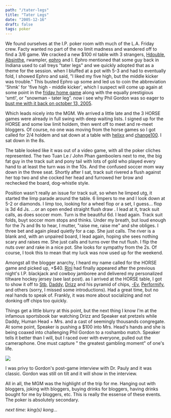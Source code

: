 ```yaml
---
path: "/tater-legs"
title: "Tater Legs"
date: "2005-12-16"
draft: false
tags: poker
---
```

We found ourselves at the I.P. poker room with much of the L.A. Friday crew. Facty wanted no part of the no limit madness and wandered off to find a 3/6 game. We cracked a new $100 nl table with 3 strangers, <a href="http://cardsspeak.servebeer.com/">Hdouble</a>, <a href="http://absinthesparks.blogspot.com/">Absinthe</a>, rwampler, <a href="http://ephro.blogspot.com/">ephro</a> and I. Ephro mentioned that some guy back in Indiana used to call treys "tater legs" and we quickly adopted that as a theme for the session. when I bluffed at a pot with 5-3 and had to eventually fold, I showed Ephro and said, "I liked my five high, but the middle kicker was trouble." This busted Ephro up some and led us to coin the abbreviation '5hmk' for 'five high - middle kicker', which I suspect will come up again at some point in the <a href="http://">friday home game</a> along with the equally prestigious 'smtl', or "snowman - tater leg". now i see why Phil Gordon was so eager to <a href="http://www.fhwrdh.net/home.php?m=102005#_10142005.0910">bust me with it back on october 13, 2005</a>.

Which leads nicely into the MGM. We arrived a little late and the 3 HORSE games were already in full swing with deep waiting lists. I signed up for the HORSE and some low limit holdem, then went off to meet and re-meet bloggers. Of course, no one was moving from the horse games so I got called for 2/4 holdem and sat down at a table with <a href="http://www.livejournal.com/users/helixx/">helixx</a> and <a href="http://potcommitted.blogspot.com/">change100</a>. I sat down in the 8s.

The table looked like it was out of a video game, with all the poker cliches represented. The two Tuan Le / John Phan gamboolers next to me, the big fat guy in the track suit and pony tail with lots of gold who played every hand to at least the turn was in the 10s. And the confused soccer mom way down in the three seat. Shortly after I sat, track suit rivered a flush against her top two and she cocked her head and furrowed her brow and rechecked the board, dog-whistle style.

Position wasn't really an issue for track suit, so when he limped utg, it started the limp parade around the table. 6 limpers to me and I look down at 5-2 or diamonds. I limp too, looking for a wheel flop or a set, I guess... flop is 3d 4d Js. ...or an open ended straight flush draw . I lead at it, track suit calls, as does soccer mom. Turn is the beautiful 6d. I lead again. Track suit folds, buyt soccer mom stops and thinks. Under my breath, but loud enough for the 7s and 9s to hear, I mutter, "raise me, raise me" and she obliges. I three bet and again plead quietly for a cap. She just calls. The river is a blank and, with an unpaired board, I lead again, hoping she sees nothing scary and raises me. She just calls and turns over the nut flush. I flip the nuts over and rake in a nice pot. She looks for sympathy from the 2s. Of course, I took this to mean that my luck was now used up for the weekend.

Amongst all the blogger anarchy, I heard my name called for the HORSE game and picked up, +$40. <a href="http://www.billrini.com">Rini</a> had finally appeared after the previous night's I.P. blackjack and cowboy jamboree and delivered my personalized tiltware hockey jersey (see last post). as I arrived at the HORSE table, I got to show it off to <a href="http://beercitypoker.blogspot.com/">Stb</a>, <a href="http://snailtrax.blogspot.com/">Daddy</a>, <a href="http://nickleanddimes.blogspot.com/">Drizz</a> and his pyramid of chips, <a href="http://foolandhismoney.blogspot.com/">-Ev</a>, <a href="http://performify.com/">Performify</a>, and others (sorry, I missed some introductions). Had a great time, but no real hands to speak of. Frankly, it was more about socializing and not donking off chips too quickly.

Things get a little blurry at this point, but the next thing I know I'm at the infamous sportsbook bar watching Drizz and Speaker eat pretzels while Daddy, Human Head + Mrs. and a cast of seemingly thousands congregate. At some point, Speaker is pushing a $100 into Mrs. Head's hands and she is being coaxed into challenging Phil Gordon to a roshambo match. Speaker tells it better than I will, but I raced over with everyone, pulled out the cameraphone. One must capture " the greatest gambling moment" of one's life.

<img src="http://static.flickr.com/40/74007439_72770d795b_m.jpg" />

I was privy to Gordon's post-game interview with Dr. Pauly and it was classic. Gordon was still on tilt and it will show in the interview.

All in all, the MGM was the highlight of the trip for me. Hanging out with bloggers, joking with bloggers, buying drinks for bloggers, having drinks bought for me by bloggers, etc. This is really the essense of these events. The poker is absolutely secondary.

<em>next time: king(s) kong...</em>

